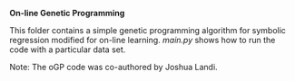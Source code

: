 **On-line Genetic Programming**

This folder contains a simple genetic programming algorithm for symbolic regression modified for on-line learning.  *main.py* shows how to run the code with a particular data set.

Note: The oGP code was co-authored by Joshua Landi.

